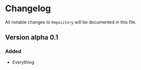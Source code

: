 # Changelog

All notable changes to `Repository` will be documented in this file.

## Version alpha 0.1

### Added
- Everything
